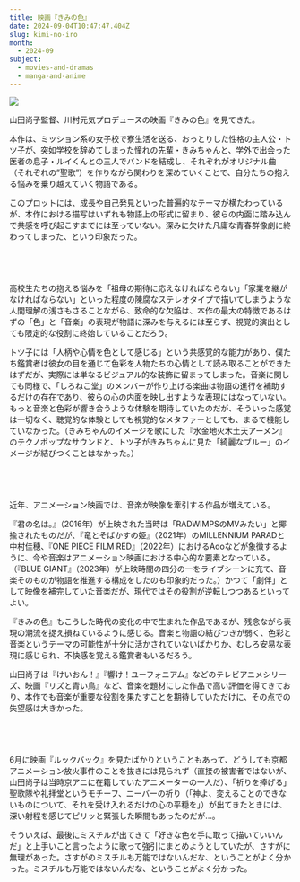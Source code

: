 ```yaml
---
title: 映画『きみの色』
date: 2024-09-04T10:47:47.404Z
slug: kimi-no-iro
month:
  - 2024-09
subject:
  - movies-and-dramas
  - manga-and-anime
---
```

![](/images/diary/kimi-no-iro/5069-2022-14dc347b5bd854bdf5271fbba206722e-1908x2700.webp)

山田尚子監督、川村元気プロデュースの映画『きみの色』を見てきた。

本作は、ミッション系の女子校で寮生活を送る、おっとりした性格の主人公・トツ子が、突如学校を辞めてしまった憧れの先輩・きみちゃんと、学外で出会った医者の息子・ルイくんとの三人でバンドを結成し、それぞれがオリジナル曲（それぞれの”聖歌”）を作りながら関わりを深めていくことで、自分たちの抱える悩みを乗り越えていく物語である。

このプロットには、成長や自己発見といった普遍的なテーマが横たわっているが、本作における描写はいずれも物語上の形式に留まり、彼らの内面に踏み込んで共感を呼び起こすまでには至っていない。深みに欠けた凡庸な青春群像劇に終わってしまった、という印象だった。

###### 　﻿

高校生たちの抱える悩みを「祖母の期待に応えなければならない」「家業を継がなければならない」といった程度の陳腐なステレオタイプで描いてしまうような人間理解の浅さもさることながら、致命的な欠陥は、本作の最大の特徴であるはずの「色」と「音楽」の表現が物語に深みを与えるには至らず、視覚的演出としても限定的な役割に終始していることだろう。

トツ子には「人柄や心情を色として感じる」という共感覚的な能力があり、僕たち鑑賞者は彼女の目を通じて色彩を人物たちの心情として読み取ることができたはずだが、実際には単なるビジュアル的な装飾に留まってしまった。音楽に関しても同様で、「しろねこ堂」のメンバーが作り上げる楽曲は物語の進行を補助するだけの存在であり、彼らの心の内面を映し出すような表現にはなっていない。もっと音楽と色彩が響き合うような体験を期待していたのだが、そういった感覚は一切なく、聴覚的な体験としても視覚的なメタファーとしても、まるで機能していなかった。（きみちゃんのイメージを歌にした『水金地火木土天アーメン』のテクノポップなサウンドと、トツ子がきみちゃんに見た「綺麗なブルー」のイメージが結びつくことはなかった。）

###### 　﻿

近年、アニメーション映画では、音楽が映像を牽引する作品が増えている。

『君の名は。』（2016年）が上映された当時は「RADWIMPSのMVみたい」と揶揄されたものだが、『竜とそばかすの姫』（2021年）のMILLENNIUM PARADと中村佳穂、『ONE PIECE FILM RED』（2022年）におけるAdoなどが象徴するように、今や音楽はアニメーション映画における中心的な要素となっている。（『BLUE GIANT』（2023年）が上映時間の四分の一をライブシーンに充て、音楽そのものが物語を推進する構成をしたのも印象的だった。）かつて「劇伴」として映像を補完していた音楽だが、現代ではその役割が逆転しつつあるといってよい。

『きみの色』もこうした時代の変化の中で生まれた作品であるが、残念ながら表現の潮流を捉え損ねているように感じる。音楽と物語の結びつきが弱く、色彩と音楽というテーマの可能性が十分に活かされていないばかりか、むしろ安易な表現に感じられ、不快感を覚える鑑賞者もいるだろう。

山田尚子は『けいおん！』『響け！ユーフォニアム』などのテレビアニメシリーズ、映画『リズと青い鳥』など、音楽を題材にした作品で高い評価を得てきており、本作でも音楽が重要な役割を果たすことを期待していただけに、その点での失望感は大きかった。

###### 　﻿

6月に映画『ルックバック』を見たばかりということもあって、どうしても京都アニメーション放火事件のことを抜きには見られず（直接の被害者ではないが、山田尚子は当時京アニに在籍していたアニメーターの一人だ）、「祈りを捧げる」聖歌隊や礼拝堂というモチーフ、ニーバーの祈り（「神よ、変えることのできないものについて、それを受け入れるだけの心の平穏を」）が出てきたときには、深い射程を感じてピリッと緊張した瞬間もあったのだが…。

そういえば、最後にミスチルが出てきて「好きな色を手に取って描いていいんだ」と上手いこと言ったように歌って強引にまとめようとしていたが、さすがに無理があった。さすがのミスチルも万能ではないんだな、ということがよく分かった。ミスチルも万能ではないんだな、ということがよく分かった。